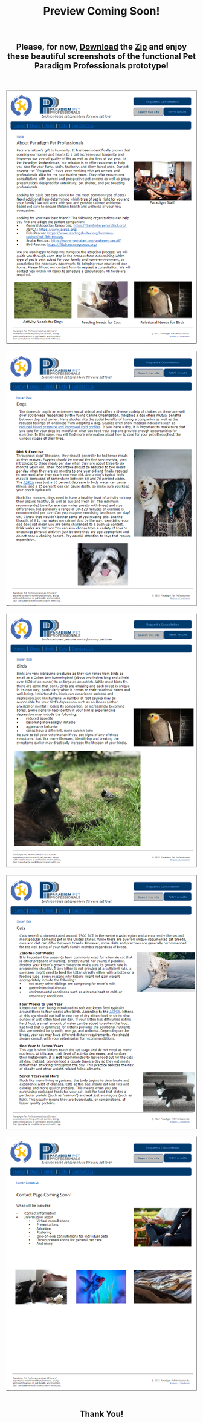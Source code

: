 <div align="center">
<h1>Preview Coming Soon!</h1>
<br/>
<h2>Please, for now, <a href="https://github.com/JackTNeely/UIprototype/raw/main/paradigmpetprofessionalsproto.zip" target="_blank">Download</a> the <a href="https://github.com/JackTNeely/UIprototype/blob/main/paradigmpetprofessionalsproto.zip" target="_blank">Zip</a> and enjoy these beautiful screenshots of the <b>functional</b> Pet Paradigm Professionals prototype!</h2>
<br/>
<br/>
<img alt="Paradigm Pet Professionals prototype page 1 - Home" src="https://github.com/JackTNeely/UIprototype/blob/main/paradigmpetprofessionalsproto_files/image001.png" />
<br/>
<br/>
<img alt="Paradigm Pet Professionals prototype page 2 - Dogs" src="https://github.com/JackTNeely/UIprototype/blob/main/paradigmpetprofessionalsproto_files/image002.png" />
<br/>
<br/>
<img alt="Paradigm Pet Professionals prototype page 3 - Birds" src="https://github.com/JackTNeely/UIprototype/blob/main/paradigmpetprofessionalsproto_files/image003.png" />
<br/>
<br/>
<img alt="Paradigm Pet Professionals prototype page 4 - Cats" src="https://github.com/JackTNeely/UIprototype/blob/main/paradigmpetprofessionalsproto_files/image004.png" />
<br/>
<br/>
<img alt="Paradigm Pet Professionals prototype page 5 - Contact" src="https://github.com/JackTNeely/UIprototype/blob/main/paradigmpetprofessionalsproto_files/image005.png" />
<br/>
<br/>
<h2>Thank You!</h2>
</div>

